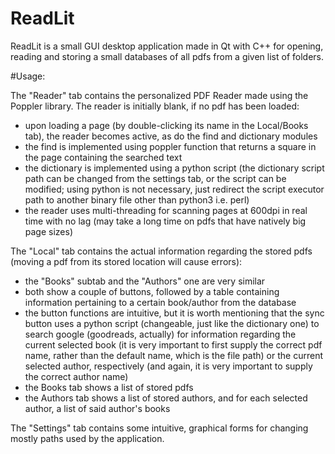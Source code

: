 # ReadLit

ReadLit is a small GUI desktop application made in Qt with C++ for opening, reading and storing a small databases of all pdfs from a given list of folders.

#Usage:

The "Reader" tab contains the personalized PDF Reader made using the Poppler library. The reader is initially blank, if no pdf has been loaded:
- upon loading a page (by double-clicking its name in the Local/Books tab), the reader becomes active, as do the find and dictionary modules
- the find is implemented using poppler function that returns a square in the page containing the searched text
- the dictionary is implemented using a python script (the dictionary script path can be changed from the settings tab, or the script can be modified; using python is not necessary, just redirect the script executor path to another binary file other than python3 i.e. perl)
- the reader uses multi-threading for scanning pages at 600dpi in real time with no lag (may take a long time on pdfs that have natively big page sizes)

The "Local" tab contains the actual information regarding the stored pdfs (moving a pdf from its stored location will cause errors):
- the "Books" subtab and the "Authors" one are very similar
- both show a couple of buttons, followed by a table containing information pertaining to a certain book/author from the database
- the button functions are intuitive, but it is worth mentioning that the sync button uses a python script (changeable, just like the dictionary one) to search google (goodreads, actually) for information regarding the current selected book (it is very important to first supply the correct pdf name, rather than the default name, which is the file path) or the current selected author, respectively (and again, it is very important to supply the correct author name)
- the Books tab shows a list of stored pdfs
- the Authors tab shows a list of stored authors, and for each selected author, a list of said author's books

The "Settings" tab contains some intuitive, graphical forms for changing mostly paths used by the application.

